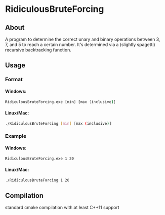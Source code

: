 # RidiculousBruteForcing

## About
A program to determine the correct unary and binary operations between 3, 7, and 5 to reach a certain number. It's determined via a (slightly spagetti) recursive backtracking function.

## Usage

### Format

#### Windows:
```bat
RidiculousBruteForcing.exe [min] [max (inclusive)]
```
#### Linux/Mac:
```bash
./RidiculousBruteForcing [min] [max (inclusive)]
```

### Example

#### Windows:
```bat
RidiculousBruteForcing.exe 1 20
```

#### Linux/Mac:
```bash
./RidiculousBruteForcing 1 20
```

## Compilation

standard cmake compilation with at least C++11 support
